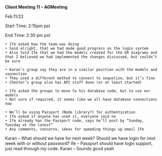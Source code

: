 **Client Meeting 11 – AGMeeting**

Feb.11/22

Start Time: 2:15pm pst

End Time: 2:30 pm pst

    • Ife asked how the team was doing
    • Said alright, that we had made good progress on the login system
    • Also told Ife that we had the models created for the ER diagrams and that I believed we had implemented the changes discussed, but couldn’t be sure

    • Karan’s group say they are in a similar position with the models and connection
    • They used a different method to connect to sequelize, but it’s fine
    • Chester’s group also has API stuff done (or at least started)

    • Ife asked the groups to move to his database code, but to use our models
    • Not sure if required, it seems like we all have database connections now

    • We’ll be using Passport (Node library?) for authentication
    • Ife asked if anyone has used it, everyone said no
    • Ife already has the Passport code, says he’ll post by “Sunday, Tuesday at the latest”
    • Any comments, concerns, ideas for speeding things up email Ife

Karan – What should we have for next week? Should we have login for next week with or without
password?
Ife – Passport should have login support, just read through my code.
Karan – Sounds good yeah
